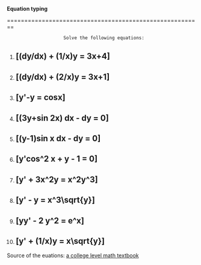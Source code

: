 **Equation typing**

========================================================

                         Solve the following equations:
                
1. ## \[(dy/dx) + (1/x)y = 3x+4\] 

2. ## \[(dy/dx) + (2/x)y = 3x+1\]

3. ## \[y'-y = cosx\]

4. ## \[(3y+sin 2x) dx - dy = 0\]

5. ## \[(y-1)sin x dx - dy = 0\]

6. ## \[y'cos^2 x + y - 1 = 0\]

7. ## \[y' + 3x^2y = x^2y^3\]

8. ## \[y' - y = x^3\sqrt{y}\]

9. ## \[yy' - 2 y^2 = e^x\]

10. ## \[y' + (1/x)y = x\sqrt{y}\]





Source of the euations: [a college level math textbook](http://college.cengage.com/mathematics/larson/calculus_early/3e/shared/chapter15/clc7eap1502.pdf)




